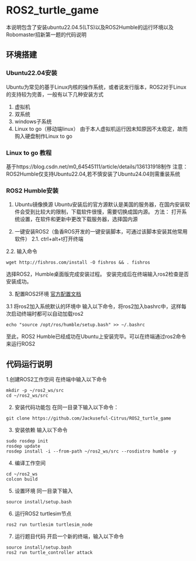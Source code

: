 # ROS2_turtle_game
本说明包含了安装ubuntu22.04.5(LTS)以及ROS2Humble的运行环境以及Robomaster招新第一题的代码说明
## 环境搭建
### Ubuntu22.04安装
Ubuntu为常见的基于Linux内核的操作系统，或者说发行版本，ROS2对于Linux的支持较为完善，一般有以下几种安装方式
1. 虚拟机
2. 双系统
3. windows子系统
4. Linux to go（移动端linux）
由于本人虚拟机运行因未知原因不太稳定，故而购入硬盘制作Linux to go

### Linux to go 教程

基于https://blog.csdn.net/m0_64545111/article/details/136131918制作
注意：ROS2Humble仅支持Ubuntu22.04,若不慎安装了Ubuntu24.04则需重装系统

### ROS2 Humble安装
1. Ubuntu镜像换源
Ubuntu安装后的官方源默认是美国的服务器，在国内安装软件会受到比较大的限制，下载软件很慢，需要切换成国内源。
方法：
打开系统设置，在软件和更新中更改下载服务器，选择国内源

3. 一键安装ROS2（鱼香ROS开发的一键安装脚本，可通过该脚本安装其他常用软件）
2.1. ctrl+alt+t打开终端

2.2. 输入命令
```
wget http://fishros.com/install -O fishros && . fishros
```

选择ROS2，Humble桌面版完成安装过程。
安装完成后在终端输入ros2检查是否安装成功。

3. 配置ROS2环境
[官方配置文档](https://docs.ros.org/en/humble/Tutorials/Beginner-CLI-Tools/Configuring-ROS2-Environment.html)

3.1 将ros2加入系统默认的环境中
输入以下命令，将ros2加入bashrc中，这样每次启动终端时都可以自动加载ros2

```
echo "source /opt/ros/humble/setup.bash" >> ~/.bashrc
```

至此，ROS2 Humble已经成功在Ubuntu上安装完毕。可以在终端通过ros2命令来运行ROS2

## 代码运行说明
1.创建ROS2工作空间
在终端中输入以下命令
```
mkdir -p ~/ros2_ws/src
cd ~/ros2_ws/src
```

2. 安装代码功能包
在同一目录下输入以下命令：
```
git clone https://github.com/Jackuseful-Citrus/ROS2_turtle_game
```

3. 安装依赖
输入以下命令
```
sudo rosdep init
rosdep update
rosdep install -i --from-path ~/ros2_ws/src --rosdistro humble -y
```

4. 编译工作空间
```
cd ~/ros2_ws
colcon build
```

5. 设置环境
同一目录下输入
```
source install/setup.bash
```

6. 运行ROS2 turtlesim节点
```
ros2 run turtlesim turtlesim_node
```
7. 运行题目代码
开启一个新的终端，输入以下命令
```
source install/setup.bash
ros2 run turtle_controller attack
```
